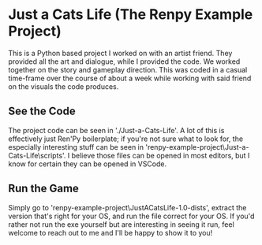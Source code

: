 # Just a Cats Life (The Renpy Example Project)
This is a Python based project I worked on with an artist friend. They provided all the art and dialogue, while I provided the code. We worked together on the story and gameplay direction.
This was coded in a casual time-frame over the course of about a week while working with said friend on the visuals the code produces.

## See the Code
The project code can be seen in './Just-a-Cats-Life'.
A lot of this is effectively just Ren'Py boilerplate; if you're not sure what to look for, the especially interesting stuff can be seen in 'renpy-example-project\Just-a-Cats-Life\scripts'. I believe those files can be opened in most editors, but I know for certain they can be opened in VSCode.

## Run the Game
Simply go to 'renpy-example-project\JustACatsLife-1.0-dists', extract the version that's right for your OS, and run the file correct for your OS. If you'd rather not run the exe yourself but are interesting in seeing it run, feel welcome to reach out to me and I'll be happy to show it to you!